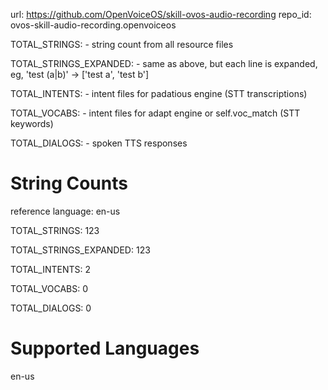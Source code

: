
url: https://github.com/OpenVoiceOS/skill-ovos-audio-recording
repo_id: ovos-skill-audio-recording.openvoiceos

TOTAL_STRINGS:  - string count from all resource files

TOTAL_STRINGS_EXPANDED: - same as above, but each line is expanded, eg, 'test (a|b)' -> ['test a', 'test b']

TOTAL_INTENTS: - intent files for padatious engine (STT transcriptions)

TOTAL_VOCABS: - intent files for adapt engine or self.voc_match (STT keywords)

TOTAL_DIALOGS: - spoken TTS responses


# String Counts

reference language: en-us

TOTAL_STRINGS: 123  

TOTAL_STRINGS_EXPANDED: 123  

TOTAL_INTENTS: 2  

TOTAL_VOCABS: 0  

TOTAL_DIALOGS: 0  

# Supported Languages

en-us
